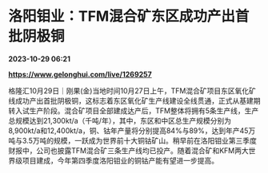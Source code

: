 # 洛阳钼业：TFM混合矿东区成功产出首批阴极铜

**2023-10-29 06:21**

**https://www.gelonghui.com/live/1269257**

格隆汇10月29日｜刚果(金)当地时间10月27日上午，TFM混合矿项目东区氧化矿线成功产出首批阴极铜，这标志着东区氧化矿生产线建设全线贯通，正式从基建期转入试生产阶段。混合矿项目全部建成达产后，TFM整体将拥有5条生产线，生产总规模达到21,300kt/a（千吨/年），其中，东区和中区总生产规模分别为8,900kt/a和12,400kt/a，铜、钴年产量将分别提高84%与89%，达到年产45万吨与3.5万吨的规模，一跃成为世界前十大铜钴矿山。稍早前在洛阳钼业第三季度财报中，公司也披露TFM混合矿三条生产线均已投产。随着混合矿和KFM两大世界级项目建成，今年第四季度洛阳钼业的铜钴产能有望进一步提高。